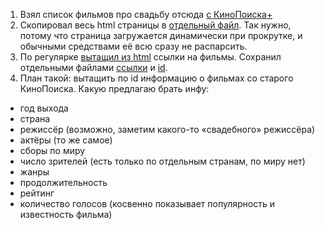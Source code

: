 1) Взял список фильмов про свадьбу отсюда [с КиноПоиска+](http://plus.kinopoisk.ru/catalogue/?tags=свадьба)
2) Скопировал весь html страницы в [отдельный файл](https://github.com/matyuschenko/wedding-films/blob/master/kp-wed-top-html.txt). Так нужно, потому что страница загружается динамически при прокрутке, и обычными средствами её всю сразу не распарсить.
3) По регулярке [вытащил из html](https://github.com/matyuschenko/wedding-films/blob/master/get_id.py) ссылки на фильмы. Сохранил отдельными файлами [ссылки](https://github.com/matyuschenko/wedding-films/blob/master/urls.txt) и [id](https://github.com/matyuschenko/wedding-films/blob/master/ids.txt).
4) План такой: вытащить по id информацию о фильмах со старого КиноПоиска. Какую предлагаю брать инфу:
  * год выхода
  * страна
  * режиссёр (возможно, заметим какого-то «свадебного» режиссёра)
  * актёры (то же самое)
  * сборы по миру
  * число зрителей (есть только по отдельным странам, по миру нет)
  * жанры
  * продолжительность
  * рейтинг
  * количество голосов (косвенно показывает популярность и известность фильма)

